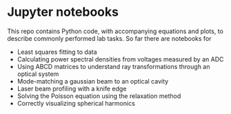 # Jupyter notebooks

This repo contains Python code, with accompanying equations and plots, to describe commonly performed lab tasks. So far there are notebooks for

* Least squares fitting to data
* Calculating power spectral densities from voltages measured by an ADC
* Using ABCD matrices to understand ray transformations through an optical system
* Mode-matching a gaussian beam to an optical cavity
* Laser beam profiling with a knife edge
* Solving the Poisson equation using the relaxation method
* Correctly visualizing spherical harmonics
